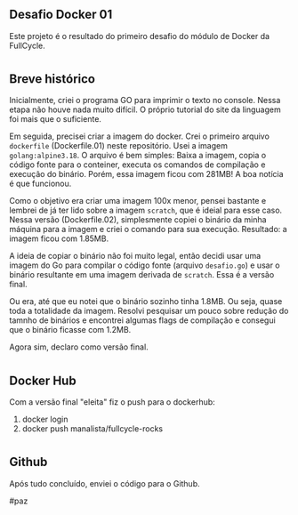 ## Desafio Docker 01 
Este projeto é o resultado do primeiro desafio do módulo de Docker da FullCycle.

#
## Breve histórico

Inicialmente, criei o programa GO para imprimir o texto no console. Nessa etapa não houve nada muito difícil. O próprio tutorial do site da linguagem foi mais que o suficiente.

Em seguida, precisei criar a imagem do docker. Crei o primeiro arquivo `dockerfile` (Dockerfile.01) neste repositório. Usei a imagem `golang:alpine3.18`. O arquivo é bem simples: Baixa a imagem, copia o código fonte para o conteiner, executa os comandos de compilação e execução do binário. Porém, essa imagem ficou com 281MB! A boa notícia é que funcionou.

Como o objetivo era criar uma imagem 100x menor, pensei bastante e lembrei de já ter lido sobre a imagem `scratch`, que é ideial para esse caso. Nessa versão (Dockerfile.02), simplesmente copiei o binário da minha máquina para a imagem e criei o comando para sua execução. Resultado: a imagem ficou com 1.85MB.

A ideia de copiar o binário não foi muito legal, então decidi usar uma imagem do Go para compilar o código fonte (arquivo `desafio.go`) e usar o binário resultante em uma imagem derivada de `scratch`. Essa é a versão final.

Ou era, até que eu notei que o binário sozinho tinha 1.8MB. Ou seja, quase toda a totalidade da imagem. Resolvi pesquisar um pouco sobre redução do tamnho de binários e encontrei algumas flags de compilação e consegui que o binário ficasse com 1.2MB. 

Agora sim, declaro como versão final.

#
## Docker Hub
Com a versão final "eleita" fiz o push para o dockerhub:
1. docker login
2. docker push manalista/fullcycle-rocks

#
## Github
Após tudo concluído, enviei o código para o Github.

#paz